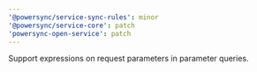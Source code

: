 ```yaml
---
'@powersync/service-sync-rules': minor
'@powersync/service-core': patch
'powersync-open-service': patch
---
```


Support expressions on request parameters in parameter queries.
